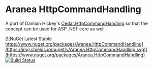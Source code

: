 # Aranea HttpCommandHandling

A port of Damian Hickey's [Cedar.HttpCommandHandling](https://github.com/damianh/Cedar.CommandHandling) so that the concept can be used for ASP .NET core as well.

[![NuGet Latest Stable https://www.nuget.org/packages/Aranea.HttpCommandHandling](https://img.shields.io/nuget/v/Aranea.HttpCommandHandling.svg)](https://www.nuget.org/packages/Aranea.HttpCommandHandling)
[![Build Status](https://travis-ci.org/MCGPPeters/Aranea.HttpCommandHandling.svg?branch=master)](https://travis-ci.org/MCGPPeters/Aranea.HttpCommandHandling)